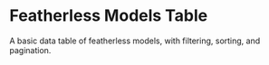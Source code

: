 # Featherless Models Table

A basic data table of featherless models, with filtering, sorting, and pagination.